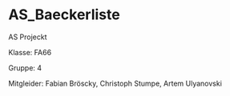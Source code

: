 # AS_Baeckerliste


AS Projeckt

Klasse: FA66

Gruppe: 4

Mitgleider: Fabian Bröscky, Christoph Stumpe, Artem Ulyanovski
